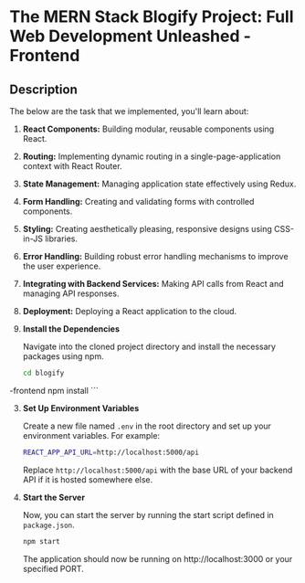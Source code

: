 # The MERN Stack Blogify Project: Full Web Development Unleashed - Frontend

## Description


The below are the task that we implemented, you'll learn about:

1. **React Components:** Building modular, reusable components using React.
2. **Routing:** Implementing dynamic routing in a single-page-application context with React Router.
3. **State Management:** Managing application state effectively using Redux.
4. **Form Handling:** Creating and validating forms with controlled components.
5. **Styling:** Creating aesthetically pleasing, responsive designs using CSS-in-JS libraries.
6. **Error Handling:** Building robust error handling mechanisms to improve the user experience.
7. **Integrating with Backend Services:** Making API calls from React and managing API responses.
8. **Deployment:** Deploying a React application to the cloud.


2. **Install the Dependencies**

    Navigate into the cloned project directory and install the necessary packages using npm.

    ```bash
    cd blogify

-frontend
    npm install
    ```

3. **Set Up Environment Variables**

    Create a new file named `.env` in the root directory and set up your environment variables. For example:

    ```bash
    REACT_APP_API_URL=http://localhost:5000/api
    ```

    Replace `http://localhost:5000/api` with the base URL of your backend API if it is hosted somewhere else.

4. **Start the Server**

    Now, you can start the server by running the start script defined in `package.json`.

    ```bash
    npm start
    ```

    The application should now be running on http://localhost:3000 or your specified PORT.



